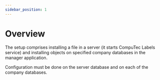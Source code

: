 ```yaml
---
sidebar_position: 1
---
```


# Overview

The setup comprises installing a file in a server (it starts CompuTec Labels service) and installing objects on specified company databases in the manager application.

Configuration must be done on the server database and on each of the company databases.
